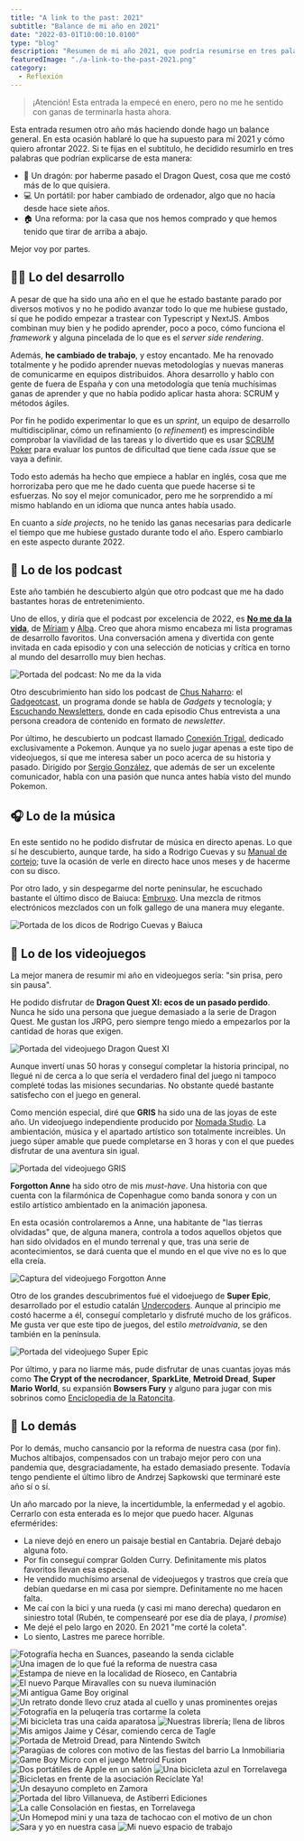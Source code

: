 ```yaml
---
title: "A link to the past: 2021"
subtitle: "Balance de mi año en 2021"
date: "2022-03-01T10:00:10.0100"
type: "blog"
description: "Resumen de mi año 2021, que podría resumirse en tres palabras: un dragon, un portátil y una reforma."
featuredImage: "./a-link-to-the-past-2021.png"
category:
  - Reflexión
---
```


> ¡Atención! Esta entrada la empecé en enero, pero no me he sentido con ganas de terminarla hasta ahora.

Esta entrada resumen otro año más haciendo donde hago un balance general. En esta ocasión hablaré lo que ha supuesto para mí 2021 y cómo quiero afrontar 2022. Si te fijas en el subtítulo, he decidido resumirlo en tres palabras que podrían explicarse de esta manera:

- 🐲 Un dragón: por haberme pasado el Dragon Quest, cosa que me costó más de lo que quisiera.
- 💻 Un portátil: por haber cambiado de ordenador, algo que no hacía desde hace siete años.
- 🏠 Una reforma: por la casa que nos hemos comprado y que hemos tenido que tirar de arriba a abajo.

Mejor voy por partes.

## 👨‍💻 Lo del desarrollo

A pesar de que ha sido una año en el que he estado bastante parado por diversos motivos y no he podido avanzar todo lo que me hubiese gustado, sí que he podido empezar a trastear con Typescript y NextJS. Ambos combinan muy bien y he podido aprender, poco a poco, cómo funciona el _framework_ y alguna pincelada de lo que es el _server side rendering_.

Además, **he cambiado de trabajo**, y estoy encantado. Me ha renovado totalmente y he podido aprender nuevas metodologías y nuevas maneras de comunicarme en equipos distribuidos. Ahora desarrollo y hablo con gente de fuera de España y con una metodología que tenía muchísimas ganas de aprender y que no había podido aplicar hasta ahora: SCRUM y métodos ágiles.

Por fin he podido experimentar lo que es un _sprint_, un equipo de desarrollo multidisciplinar, cómo un refinamiento (o _refinement_) es imprescindible comprobar la viavilidad de las tareas y lo divertido que es usar [SCRUM Poker](https://en.wikipedia.org/wiki/Planning_poker) para evaluar los puntos de dificultad que tiene cada _issue_ que se vaya a definir.

Todo esto además ha hecho que empiece a hablar en inglés, cosa que me horrorizaba pero que me he dado cuenta que puede hacerse si te esfuerzas. No soy el mejor comunicador, pero me he sorprendido a mí mismo hablando en un idioma que nunca antes había usado.

En cuanto a _side projects_, no he tenido las ganas necesarias para dedicarle el tiempo que me hubiese gustado durante todo el año. Espero cambiarlo en este aspecto durante 2022.

## 🎤 Lo de los podcast

Este año también he descubierto algún que otro podcast que me ha dado bastantes horas de entretenimiento.

Uno de ellos, y diría que el podcast por excelencia de 2022, es **[No me da la vida](https://www.notion.so/Episodios-prod-5b86812530a340d692650bc529c0afef)**, de [Míriam](https://twitter.com/miriamgonp) y [Alba](https://twitter.com/dawntraoz). Creo que ahora mismo encabeza mi lista programas de desarrollo favoritos. Una conversación amena y divertida con gente invitada en cada episodio y con una selección de noticias y crítica en torno al mundo del desarrollo muy bien hechas.

![Portada del podcast: No me da la vida](./a-link-to-the-past-2021-podcast-01.jpg)

Otro descubrimiento han sido los podcast de [Chus Naharro](https://twitter.com/chusnarrolo): el [Gadgeotcast](https://redllenando.com/gadgetocast/), un programa donde se habla de _Gadgets_ y tecnología; y [Escuchando Newsletters](https://chusnaharro.com/podcast/), donde en cada episodio Chus entrevista a una persona creadora de contenido en formato de _newsletter_.

Por último, he descubierto un podcast llamado [Conexión Trigal](https://twitter.com/conexiontrigal), dedicado exclusivamente a Pokemon. Aunque ya no suelo jugar apenas a este tipo de videojuegos, sí que me interesa saber un poco acerca de su historia y pasado. Dirigido por [Sergio González](https://twitter.com/Sergio5Glez), que además de ser un excelente comunicador, habla con una pasión que nunca antes había visto del mundo Pokemon.

## 🎧 Lo de la música

En este sentido no he podido disfrutar de música en directo apenas. Lo que sí he descubierto, aunque tarde, ha sido a Rodrigo Cuevas y su [Manual de cortejo](https://rodrigocuevas.sexy/albums/manual-de-cortejo/); tuve la ocasión de verle en directo hace unos meses y de hacerme con su disco.

Por otro lado, y sin despegarme del norte peninsular, he escuchado bastante el último disco de Baiuca: [Embruxo](https://raso.bandcamp.com/album/baiuca-embruxo). Una mezcla de ritmos electrónicos mezclados con un folk gallego de una manera muy elegante.

![Portada de los dicos de Rodrigo Cuevas y Baiuca](a-link-to-the-past-2021-musica-01.jpg)

## 👾 Lo de los videojuegos

La mejor manera de resumir mi año en videojuegos sería: "sin prisa, pero sin pausa".

He podido disfrutar de **Dragon Quest XI: ecos de un pasado perdido**. Nunca he sido una persona que juegue demasiado a la serie de Dragon Quest. Me gustan los JRPG, pero siempre tengo miedo a empezarlos por la cantidad de horas que exigen.

![Portada del videojuego Dragon Quest XI](./a-link-to-the-past-2021-videojuegos-01.jpg)

Aunque invertí unas 50 horas y conseguí completar la historia principal, no llegué ni de cerca a lo que sería el verdadero final del juego ni tampoco completé todas las misiones secundarias. No obstante quedé bastante satisfecho con el juego en general.

Como mención especial, diré que **GRIS** ha sido una de las joyas de este año. Un videojuego independiente producido por [Nomada Studio](https://nomada.studio/). La ambientación, música y el apartado artístico son totalmente increibles. Un juego súper amable que puede completarse en 3 horas y con el que puedes disfrutar de una aventura sin igual.

![Portada del videojuego GRIS](./a-link-to-the-past-2021-videojuegos-02.jpg)

**Forgotton Anne** ha sido otro de mis _must-have_. Una historia con que cuenta con la filarmónica de Copenhague como banda sonora y con un estilo artístico ambientado en la animación japonesa.

En esta ocasión controlaremos a Anne, una habitante de "las tierras olvidadas" que, de alguna manera, controla a todos aquellos objetos que han sido olvidados en el mundo terrenal y que, tras una serie de acontecimientos, se dará cuenta que el mundo en el que vive no es lo que ella creía.

![Captura del videojuego Forgotton Anne](./a-link-to-the-past-2021-videojuegos-03.jpg)

Otro de los grandes descubrimentos fué el vidoejuego de **Super Epic**, desarrollado por el estudio catalán [Undercoders](https://www.undercoders.com/). Aunque al principio me costó hacerme a él, conseguí completarlo y disfruté mucho de los gráficos. Me gusta ver que este tipo de juegos, del estilo _metroidvania_, se den también en la península.

![Portada del videojuego Super Epic](./a-link-to-the-past-2021-videojuegos-04.jpg)

Por último, y para no liarme más, pude disfrutar de unas cuantas joyas más como **The Crypt of the necrodancer**, **SparkLite**, **Metroid Dread**, **Super Mario World**, su expansión **Bowsers Fury** y alguno para jugar con mis sobrinos como [Enciclopedia de la Ratoncita](https://littlemousesencyclopedia.circusatos.com).

## 🌵 Lo demás

Por lo demás, mucho cansancio por la reforma de nuestra casa (por fin). Muchos altibajos, compensados con un trabajo mejor pero con una pandemia que, desgraciadamente, ha estado demasiado presente. Todavía tengo pendiente el último libro de Andrzej Sapkowski que terminaré este año sí o sí.

Un año marcado por la nieve, la incertidumble, la enfermedad y el agobio. Cerrarlo con esta enterada es lo mejor que puedo hacer. Algunas efermérides:

- La nieve dejó en enero un paisaje bestial en Cantabria. Dejaré debajo alguna foto.
- Por fín conseguí comprar Golden Curry. Definitamente mis platos favoritos llevan esa especia.
- He vendido muchísimo arsenal de videojuegos y trastros que creía que debían quedarse en mi casa por siempre. Definitamente no me hacen falta.
- Me caí con la bici y una rueda (y casi mi mano derecha) quedaron en siniestro total (Rubén, te compensearé por ese día de playa, _I promise_)
- Me dejé el pelo largo en 2020. En 2021 "me corté la coleta".
- Lo siento, Lastres me parece horrible.

![Fotografía hecha en Suances, paseando la senda ciclable](./a-link-to-the-past-2021-fotografia-1.jpg)
![Una imagen de lo que fué la reforma de nuestra casa](./a-link-to-the-past-2021-fotografia-2.jpg)
![Estampa de nieve en la localidad de Ríoseco, en Cantabria](./a-link-to-the-past-2021-fotografia-3.jpg)
![El nuevo Parque Miravalles con su nueva iluminación](./a-link-to-the-past-2021-fotografia-4.jpg)
![Mi antigua Game Boy original](./a-link-to-the-past-2021-fotografia-5.jpg)
![Un retrato donde llevo cruz atada al cuello y unas prominentes orejas](./a-link-to-the-past-2021-fotografia-6.jpg)
![Fotografía en la peluqería tras cortarme la coleta](./a-link-to-the-past-2021-fotografia-7.jpg)
![Mi bicicleta tras una caída aparatosa](./a-link-to-the-past-2021-fotografia-8.jpg)
![Nuestras librería; llena de libros](./a-link-to-the-past-2021-fotografia-9.jpg)
![Mis amigos Jaime y César, comiendo cerca de Tagle](./a-link-to-the-past-2021-fotografia-10.jpg)
![Portada de Metroid Dread, para Nintendo Switch](./a-link-to-the-past-2021-fotografia-11.jpg)
![Paragüas de colores con motivo de las fiestas del barrio La Inmobiliaria](./a-link-to-the-past-2021-fotografia-12.jpg)
![Game Boy Micro con el juego Metroid Fusion](./a-link-to-the-past-2021-fotografia-13.jpg)
![Dos portátiles de Apple en un salón](./a-link-to-the-past-2021-fotografia-14.jpg)
![Una bicicleta azul en Torrelavega](./a-link-to-the-past-2021-fotografia-15.jpg)
![Bicicletas en frente de la asociación Recíclate Ya!](./a-link-to-the-past-2021-fotografia-16.jpg)
![Un desayuno completo en Zamora](./a-link-to-the-past-2021-fotografia-17.jpg)
![Portada del libro Villanueva, de Astiberri Ediciones](./a-link-to-the-past-2021-fotografia-18.jpg)
![La calle Consolación en fiestas, en Torrelavega](./a-link-to-the-past-2021-fotografia-19.jpg)
![Un Homepod mini y una taza de tachocao con el motivo de un chon](./a-link-to-the-past-2021-fotografia-20.jpg)
![Sara y yo en nuestra casa](./a-link-to-the-past-2021-fotografia-21.jpg)
![Mi nuevo espacio de trabajo](./a-link-to-the-past-2021-fotografia-22.jpg)
